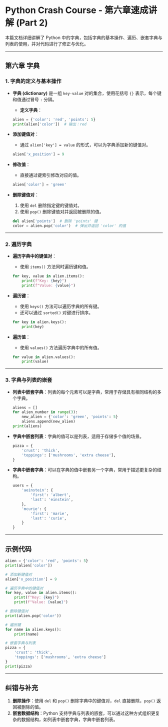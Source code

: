 
# Python Crash Course - 第六章速成讲解 (Part 2)

本篇文档详细讲解了 Python 中的字典，包括字典的基本操作、遍历、嵌套字典与列表的使用，并对代码进行了修正与优化。

---

## 第六章 字典

### 1. 字典的定义与基本操作

- **字典 (dictionary)** 是一组 `key-value` 对的集合，使用花括号 `{}` 表示，每个键和值通过冒号 `:` 分隔。
    - **定义字典**：
    ```python
    alien = {'color': 'red', 'points': 5}
    print(alien['color'])  # 输出：red
    ```

- **添加键值对**：
    - 通过 `alien['key'] = value` 的形式，可以为字典添加新的键值对。
    ```python
    alien['x_position'] = 9
    ```

- **修改值**：
    - 直接通过键索引修改对应的值。
    ```python
    alien['color'] = 'green'
    ```

- **删除键值对**：
    1. 使用 `del` 删除指定键的键值对。
    2. 使用 `pop()` 删除键值对并返回被删除的值。
    ```python
    del alien['points']  # 删除 'points' 键
    color = alien.pop('color')  # 弹出并返回 'color' 的值
    ```

---

### 2. 遍历字典

- **遍历字典中的键值对**：
    - 使用 `items()` 方法同时遍历键和值。
    ```python
    for key, value in alien.items():
        print(f"Key: {key}")
        print(f"Value: {value}")
    ```

- **遍历键**：
    - 使用 `keys()` 方法可以遍历字典的所有键。
    - 还可以通过 `sorted()` 对键进行排序。
    ```python
    for key in alien.keys():
        print(key)
    ```

- **遍历值**：
    - 使用 `values()` 方法遍历字典中的所有值。
    ```python
    for value in alien.values():
        print(value)
    ```

---

### 3. 字典与列表的嵌套

- **列表中嵌套字典**：列表的每个元素可以是字典，常用于存储具有相同结构的多个字典。
    ```python
    aliens = []
    for alien_number in range(3):
        new_alien = {'color': 'green', 'points': 5}
        aliens.append(new_alien)
    print(aliens)
    ```

- **字典中嵌套列表**：字典的值可以是列表，适用于存储多个值的场景。
    ```python
    pizza = {
        'crust': 'thick',
        'toppings': ['mushrooms', 'extra cheese'],
    }
    ```

- **字典中嵌套字典**：可以在字典的值中嵌套另一个字典，常用于描述更复杂的结构。
    ```python
    users = {
        'aeinstein': {
            'first': 'albert',
            'last': 'einstein',
        },
        'mcurie': {
            'first': 'marie',
            'last': 'curie',
        }
    }
    ```

---

## 示例代码

```python
alien = {'color': 'red', 'points': 5}
print(alien['color'])

# 添加新键值对
alien['x_position'] = 9

# 遍历字典中的键值对
for key, value in alien.items():
    print(f"Key: {key}")
    print(f"Value: {value}")

# 删除键值对
print(alien.pop('color'))

# 遍历键
for name in alien.keys():
    print(name)

# 嵌套字典与列表
pizza = {
    'crust': 'thick',
    'toppings': ['mushrooms', 'extra cheese']
}
print(pizza)
```

---

## 纠错与补充

1. **删除操作**：使用 `del` 和 `pop()` 删除字典中的键值对，`del` 直接删除，`pop()` 返回被删除的值。
2. **嵌套数据结构**：Python 支持字典与列表的嵌套，可以通过这种方式组织更复杂的数据结构，如列表中嵌套字典，字典中嵌套列表。
